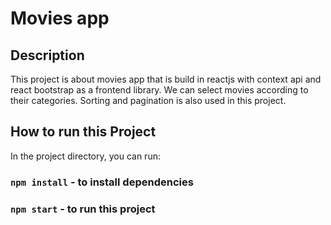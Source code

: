 # Movies app

## Description

This project is about movies app that is build in reactjs
with context api and react bootstrap as a frontend library.
We can select movies according to their categories.
Sorting and pagination is also used in this project.

## How to run this Project

In the project directory, you can run:

### `npm install` - to install dependencies

### `npm start` - to run this project
